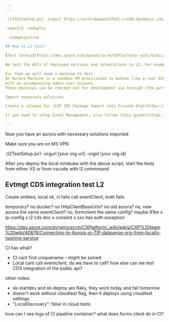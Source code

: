 ```yaml
---
---

.\l2TestSetup.ps1 -orgurl https://aurorabapenv2fbdc.crm10.dynamics.com/ -orgid 61cfe3ed-5e0b-ee11-a66e-00224820cbfd

-nobuild -nodeploy

--nodeploy=true

## How to L2 test?

[Test levels](https://dev.azure.com/dynamicscrm/CXPlatform/_wiki/wikis/CXP%20team%20wiki/5215/Test-Levels)

We test the APIs of deployed services and integrations in L2. For example CDS integration of a new endpoint.

For that we will need a machine to test.
An Aurora Machine is a sandbox VM provisioned to behave like a real D365 environment,
with an accompanying admin user account.
These machines can be checked out for development use through [the portal ](https://portal.microsoftaurora365.com/Resource/UserResources)

Import necessary solutions

Create a release for [CXP CDS Package Import into Private Org](https://dev.azure.com/dynamicscrm/CXPlatform/_release?definitionId=227) and provide details of your aurora

If you need to setup Event Management, also follow [this guide](https://dev.azure.com/dynamicscrm/CXPlatform/_wiki/wikis/CXP%20team%20wiki/55667/Setup-EventManagementRealtimeLink-in-Aurora-or-Sx2-org)

---
```


Now you have an aurora with necessary solutions imported

Make sure you are on MS VPN

.\l2TestSetup.ps1 -orgurl [your org url] -orgid [your org id]

After you deploy the local minikube with the above script, start the tests from either VS or from vscode with l2 commmand

## Evtmgt CDS integration test L2

Create entities, local ok, ci fails
call eventClient, both fails

temporary? no
docker? no
HttpClientBaseUrls? no
old aurora? no, new aurora the same
eventClient? no, formclient the same
config? maybe
91be x
lp-config x
l2 cds doc x
consent x
sxs has auth exception

https://dev.azure.com/dynamicscrm/CXPlatform/_wiki/wikis/CXP%20team%20wiki/40876/Connecting-to-Aurora-or-TIP-dataverse-org-from-locally-running-service

CI has what?

- CI cant find uniquename - might be solved
- Local cant call eventclient, do we have to call? how else can we test CDS integration of the public api?

other notes:

- sk-startdev and sk-deploy are flaky, they work today and fail tomorrow
- doesn't work without cloudtest flag, then it deploys using cloudtest settings
- "LocalDiscovery": false in cloud tests

how can I see logs of CI pipeline container?
what does forms client do in CI?
